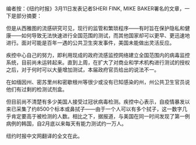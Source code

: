 编者按：《纽约时报》3月11日发表记者SHERI FINK, MIKE BAKER署名的文章，一下是部分摘要：

但是从西雅图的流感研究可见，现行的监管和繁琐程序——有时旨在保护隐私和健康——如何导致无法快速进行全国范围的测试，而其他国家却可以更早、更迅速地进行。面对可能是百年一遇的公共卫生突发事件，美国未能做出灵活反应。

疾控中心自己的努力，即利用现成的政府流感监控网络建立全国范围内的病毒监控系统，目前尚未运转起来。直到上周，在扩大了对商业和学术机构进行测试的授权之后，对于何时可以大量增加测试，本届政府官员给出的说法不一。

在如缅因州、密苏里州和密歇根州等很少或没有已知感染的州，州公共卫生官员说他们有过剩的检测试剂盒。

但目前尚不清楚有多少美国人接受过冠状病毒检测。疾控中心表示，自疫情暴发以来已采集了约8500个标本或鼻拭子——由于一个人可以有多个拭子，这一数字几乎肯定要高于被检测的人数。相比之下，据报道，与美国在同一时间发现了第一例病例的韩国，自2月底以来每天有能力测试约一万人。

纽约时报中文网翻译的全文在此。


